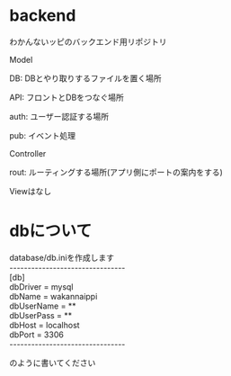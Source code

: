 # backend
わかんないッピのバックエンド用リポジトリ

Model

DB: DBとやり取りするファイルを置く場所

API: フロントとDBをつなぐ場所

auth: ユーザー認証する場所

pub: イベント処理

Controller

rout: ルーティングする場所(アプリ側にポートの案内をする)

Viewはなし

# dbについて
database/db.iniを作成します<br>
--------------------------------<br>
[db]<br>
dbDriver = mysql <br>
dbName = wakannaippi <br>
dbUserName = ** <br>
dbUserPass = ** <br>
dbHost = localhost <br>
dbPort = 3306 <br>
--------------------------------<br>

のように書いてください